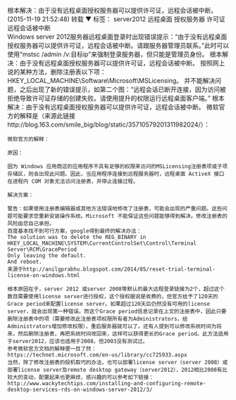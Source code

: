 
 根本解决：由于没有远程桌面授权服务器可以提供许可证，远程会话被中断。 (2015-11-19 21:52:48)
	转载
	▼
	标签： server2012 远程桌面 授权服务器 许可证 远程会话被中断		
	Windows server 2012服务器远程桌面登录时出现错误提示：“由于没有远程桌面授权服务器可以提供许可证，远程会话被中断。请跟服务器管理员联系。”此时可以使用“mstsc /admin /v:目标ip”来强制登录服务器，但只能是管理员身份。
	根本解决：由于没有远程桌面授权服务器可以提供许可证，远程会话被中断。
	按照网上说的某种方法，删除注册表以下项：HKEY_LOCAL_MACHINE\Software\Microsoft\MSLicensing。
	并不能解决问题，之后出现了新的错误提示，如第二个图：“远程会话已断开连接，因为访问被拒绝导致许可证存储的创建失败。请使用提升的权限运行远程桌面客户端。”
	根本解决：由于没有远程桌面授权服务器可以提供许可证，远程会话被中断。
	微软官方的解释是（来源此链接http://blog.163.com/smile_big/blog/static/35710579201311982024/）：

	微软官方的解释：

	原因：

	因为 Windows 应用商店的应用程序不具有足够的权限来访问的MSLicensing注册表项或子项存储区，则会出现此问题。因此，当应用程序连接到远程服务器时，远程桌面 ActiveX 接口在进程内 COM 对象无法访问注册表，并停止连接过程。

	解决方案：

	警告：如果使用注册表编辑器或其他方法错误地修改了注册表，可能会出现的严重问题。这些问题可能要求您重新安装操作系统。Microsoft 不能保证这些问题能够得到解决。修改注册表的风险由您自己承担。
	百度基本找不到可行方案，google得到最终的解决办法：
	The solution was to delete the REG_BINARY in
	HKEY_LOCAL_MACHINE\SYSTEM\CurrentControlSet\Control\Terminal Server\RCM\GracePeriod
	Only leaving the default.
	And reboot.
	来源于http://anilgprabhu.blogspot.com/2014/05/reset-trial-terminal-license-on-windows.html

	根本原因在于，server 2012 或server 2008等默认的最大远程登录链接为2个，超过这个数目需要使用license server进行授权，这个授权据说是收费的，但官方给予了120天的Grace period来配置license server。如果超过120天后仍然没有可用的license server，就会出现第一种错误。而这个Grace period信息记录在上文的注册表中，因此只要删除注册表中的项（需要修改此注册表项权限所有者为Administrators，给Administrators增加修改权限），重启服务器就可以了。还有人提到可以修改系统时间为将来，然后删除注册表，再把系统时间改回来，这样可以获得更长的Grace period。此方法适用于server2012，应该也适用于2008，但2003没有测试过。
	参考微软官方文档的解释便一目了然：
	https://technet.microsoft.com/en-us/library/cc725933.aspx
	当然，除了修改注册表的投机取巧的办法，也可以部署license server（server 2008）或部署license server及remote desktop gateway（server2012），2012相比2008有比较大的变动，配置起来也更麻烦，感兴趣的可以参考如下链接：
	http://www.wackytechtips.com/installing-and-configuring-remote-desktop-services-rds-on-windows-server-2012/3/

